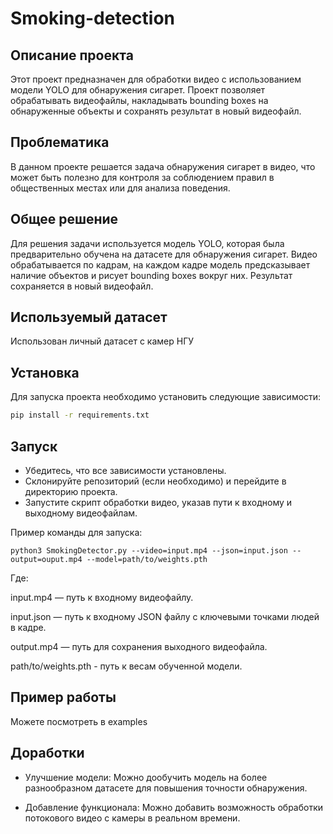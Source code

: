 # Smoking-detection

## Описание проекта

Этот проект предназначен для обработки видео с использованием модели YOLO для обнаружения сигарет. Проект позволяет обрабатывать видеофайлы, накладывать bounding boxes на обнаруженные объекты и сохранять результат в новый видеофайл.

## Проблематика

 В данном проекте решается задача обнаружения сигарет в видео, что может быть полезно для контроля за соблюдением правил в общественных местах или для анализа поведения.

## Общее решение

Для решения задачи используется модель YOLO, которая была предварительно обучена на датасете для обнаружения сигарет. Видео обрабатывается по кадрам, на каждом кадре модель предсказывает наличие объектов и рисует bounding boxes вокруг них. Результат сохраняется в новый видеофайл.

## Используемый датасет

Использован личный датасет с камер НГУ

## Установка

Для запуска проекта необходимо установить следующие зависимости:

```bash
pip install -r requirements.txt
```
## Запуск

- Убедитесь, что все зависимости установлены.
- Склонируйте репозиторий (если необходимо) и перейдите в директорию проекта.
- Запустите скрипт обработки видео, указав пути к входному и выходному видеофайлам.

Пример команды для запуска:
 ```
python3 SmokingDetector.py --video=input.mp4 --json=input.json --output=ouput.mp4 --model=path/to/weights.pth

```
Где:

input.mp4 — путь к входному видеофайлу.

input.json — путь к входному JSON файлу с ключевыми точками людей в кадре. 

output.mp4 — путь для сохранения выходного видеофайла.

path/to/weights.pth - путь к весам обученной модели.

## Пример работы

Можете посмотреть в examples

 ## Доработки

- Улучшение модели: Можно дообучить модель на более разнообразном датасете для повышения точности обнаружения.

- Добавление функционала: Можно добавить возможность обработки потокового видео с камеры в реальном времени.
